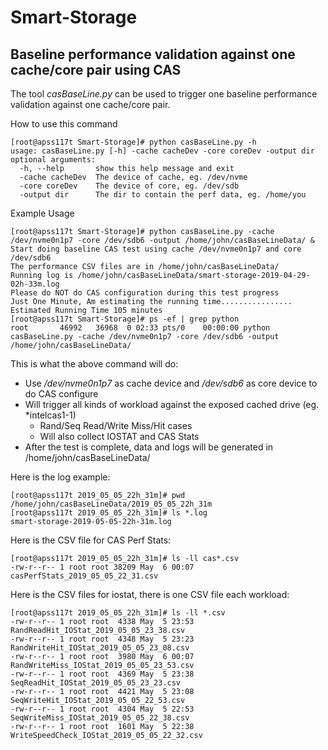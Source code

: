 # Smart-Storage
## Baseline performance validation against one cache/core pair using CAS
The tool *casBaseLine.py* can be used to trigger one baseline performance validation against one cache/core pair.  
   
How to use this command
```
[root@apss117t Smart-Storage]# python casBaseLine.py -h
usage: casBaseLine.py [-h] -cache cacheDev -core coreDev -output dir
optional arguments:
  -h, --help       show this help message and exit
  -cache cacheDev  The device of cache, eg. /dev/nvme
  -core coreDev    The device of core, eg. /dev/sdb
  -output dir      The dir to contain the perf data, eg. /home/you
```

Example Usage
```
[root@apss117t Smart-Storage]# python casBaseLine.py -cache /dev/nvme0n1p7 -core /dev/sdb6 -output /home/john/casBaseLineData/ &
Start doing baseline CAS test using cache /dev/nvme0n1p7 and core /dev/sdb6
The performance CSV files are in /home/john/casBaseLineData/
Running log is /home/john/casBaseLineData/smart-storage-2019-04-29-02h-33m.log
Please do NOT do CAS configuration during this test progress
Just One Minute, Am estimating the running time................
Estimated Running Time 105 minutes
[root@apss117t Smart-Storage]# ps -ef | grep python
root       46992   36968  0 02:33 pts/0    00:00:00 python casBaseLine.py -cache /dev/nvme0n1p7 -core /dev/sdb6 -output /home/john/casBaseLineData/
```
This is what the above command will do:
* Use */dev/nvme0n1p7* as cache device and */dev/sdb6* as core device to do CAS configure
* Will trigger all kinds of workload against the exposed cached drive (eg. *intelcas1-1)
  * Rand/Seq Read/Write Miss/Hit cases
  * Will also collect IOSTAT and CAS Stats
* After the test is complete, data and logs will be generated in /home/john/casBaseLineData/

Here is the log example:
```
[root@apss117t 2019_05_05_22h_31m]# pwd
/home/john/casBaseLineData/2019_05_05_22h_31m
[root@apss117t 2019_05_05_22h_31m]# ls *.log
smart-storage-2019-05-05-22h-31m.log
```

Here is the CSV file for CAS Perf Stats:
```
[root@apss117t 2019_05_05_22h_31m]# ls -ll cas*.csv
-rw-r--r-- 1 root root 38209 May  6 00:07 casPerfStats_2019_05_05_22_31.csv
```

Here is the CSV files for iostat, there is one CSV file each workload:
```
[root@apss117t 2019_05_05_22h_31m]# ls -ll *.csv
-rw-r--r-- 1 root root  4338 May  5 23:53 RandReadHit_IOStat_2019_05_05_23_38.csv
-rw-r--r-- 1 root root  4348 May  5 23:23 RandWriteHit_IOStat_2019_05_05_23_08.csv
-rw-r--r-- 1 root root  3980 May  6 00:07 RandWriteMiss_IOStat_2019_05_05_23_53.csv
-rw-r--r-- 1 root root  4369 May  5 23:38 SeqReadHit_IOStat_2019_05_05_23_23.csv
-rw-r--r-- 1 root root  4421 May  5 23:08 SeqWriteHit_IOStat_2019_05_05_22_53.csv
-rw-r--r-- 1 root root  4304 May  5 22:53 SeqWriteMiss_IOStat_2019_05_05_22_38.csv
-rw-r--r-- 1 root root  1601 May  5 22:38 WriteSpeedCheck_IOStat_2019_05_05_22_32.csv
```
